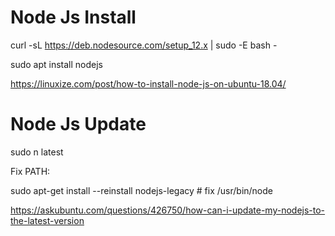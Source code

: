 # Node Js Install

curl -sL https://deb.nodesource.com/setup_12.x | sudo -E bash -

sudo apt install nodejs

https://linuxize.com/post/how-to-install-node-js-on-ubuntu-18.04/



# Node Js Update
sudo n latest

Fix PATH:

  sudo apt-get install --reinstall nodejs-legacy     # fix /usr/bin/node

  https://askubuntu.com/questions/426750/how-can-i-update-my-nodejs-to-the-latest-version